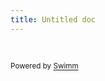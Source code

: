 ```yaml
---
title: Untitled doc
---
```

&nbsp;

<SwmMeta version="3.0.0" repo-id="Z2l0aHViJTNBJTNBaGUtZ3VpZGUtdG8tbW9kZXJuLXJlZHV4JTNBJTNBaGVzYW1oYWJpYmlo" repo-name="he-guide-to-modern-redux"><sup>Powered by [Swimm](https://app.swimm.io/)</sup></SwmMeta>
